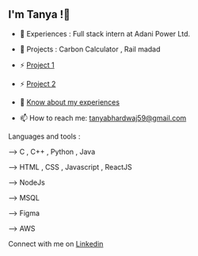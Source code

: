 ## I'm Tanya !👋


- 🔭 Experiences : Full stack intern at Adani Power Ltd.  

- 🌱 Projects : Carbon Calculator , Rail madad

- ⚡ [Project 1 ](https://github.com/tanya166/carbon-calculator)  
- ⚡ [Project 2](https://github.com/tanya166/Rail-madad-frontend-)

- 📄 [Know about my experiences](https://drive.google.com/file/d/1mAi-XxjAAeeHTFgqji2ePouh3W2dFNtL/view)

- 📫 How to reach me: tanyabhardwaj59@gmail.com

Languages and tools : 
 
--> C , C++ , Python , Java

--> HTML , CSS , Javascript , ReactJS  

--> NodeJs  

--> MSQL  

--> Figma  

--> AWS  

Connect with me on [Linkedin](https://www.linkedin.com/in/tanya-bhardwaj-9a2449244/)

